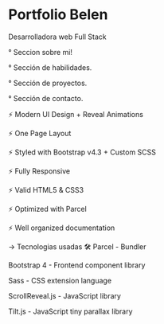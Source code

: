 # Portfolio Belen
Desarrolladora web Full Stack 


° Seccion sobre mi!

° Sección de habilidades.

° Sección de proyectos.

° Sección de contacto.


⚡️ Modern UI Design + Reveal Animations

⚡️ One Page Layout

⚡️ Styled with Bootstrap v4.3 + Custom SCSS

⚡️ Fully Responsive

⚡️ Valid HTML5 & CSS3

⚡️ Optimized with Parcel

⚡️ Well organized documentation


-> Tecnologias usadas 🛠️
Parcel - Bundler

Bootstrap 4 - Frontend component library

Sass - CSS extension language

ScrollReveal.js - JavaScript library

Tilt.js - JavaScript tiny parallax library

